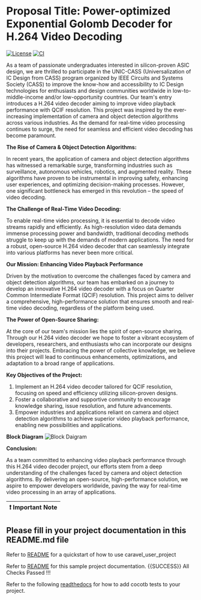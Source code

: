 # Proposal Title: Power-optimized Exponential Golomb Decoder for H.264 Video Decoding

[![License](https://img.shields.io/badge/License-Apache%202.0-blue.svg)](https://opensource.org/licenses/Apache-2.0) [![CI](https://github.com/SCOUT-ELITE/H.264_Decoder/actions/workflows/user_project_ci.yml/badge.svg)](https://github.com/SCOUT-ELITE/H.264_Decoder/actions/workflows/user_project_ci.yml)

As a team of passionate undergraduates interested in silicon-proven ASIC design, we are thrilled to participate in the UNIC-CASS (Universalization of IC Design from CASS) program organized by IEEE Circuits and Systems Society (CASS) to improve the know-how and accessibility to IC Design technologies for enthusiasts and design communities worldwide in low-to-middle-income and/or low-opportunity countries. Our team's entry introduces a H.264 video decoder aiming to improve video playback performance with QCIF resolution. This project was inspired by the ever-increasing implementation of camera and object detection algorithms across various industries. As the demand for real-time video processing continues to surge, the need for seamless and efficient video decoding has become paramount.

**The Rise of Camera & Object Detection Algorithms:**

In recent years, the application of camera and object detection algorithms has witnessed a remarkable surge, transforming industries such as surveillance, autonomous vehicles, robotics, and augmented reality. These algorithms have proven to be instrumental in improving safety, enhancing user experiences, and optimizing decision-making processes. However, one significant bottleneck has emerged in this revolution – the speed of video decoding.

**The Challenge of Real-Time Video Decoding:**

To enable real-time video processing, it is essential to decode video streams rapidly and efficiently. As high-resolution video data demands immense processing power and bandwidth, traditional decoding methods struggle to keep up with the demands of modern applications. The need for a robust, open-source H.264 video decoder that can seamlessly integrate into various platforms has never been more critical.

**Our Mission: Enhancing Video Playback Performance**

Driven by the motivation to overcome the challenges faced by camera and object detection algorithms, our team has embarked on a journey to develop an innovative H.264 video decoder with a focus on Quarter Common Intermediate Format (QCIF) resolution. This project aims to deliver a comprehensive, high-performance solution that ensures smooth and real-time video decoding, regardless of the platform being used.

**The Power of Open-Source Sharing:**

At the core of our team's mission lies the spirit of open-source sharing. Through our H.264 video decoder we hope to foster a vibrant ecosystem of developers, researchers, and enthusiasts who can incorporate our designs into their projects. Embracing the power of collective knowledge, we believe this project will lead to continuous enhancements, optimizations, and adaptation to a broad range of applications.

**Key Objectives of the Project:**

1. Implement an H.264 video decoder tailored for QCIF resolution, focusing on speed and efficiency utilizing silicon-proven designs.
2. Foster a collaborative and supportive community to encourage knowledge sharing, issue resolution, and future advancements.
3. Empower industries and applications reliant on camera and object detection algorithms to achieve superior video playback performance, enabling new possibilities and applications.

**Block Diagram**
![Block Daigram](https://github.com/SCOUT-ELITE/H.264_Decoder/assets/60862845/9dd11655-52e1-4779-8d5e-c92c1b4e25a9)

**Conclusion:**

As a team committed to enhancing video playback performance through this H.264 video decoder project, our efforts stem from a deep understanding of the challenges faced by camera and object detection algorithms. By delivering an open-source, high-performance solution, we aspire to empower developers worldwide, paving the way for real-time video processing in an array of applications.


| :exclamation: Important Note            |
|-----------------------------------------|

## Please fill in your project documentation in this README.md file 

Refer to [README](docs/source/index.rst#section-quickstart) for a quickstart of how to use caravel_user_project

Refer to [README](docs/source/index.rst) for this sample project documentation. {{SUCCESS}} All Checks Passed !!!


Refer to the following [readthedocs](https://caravel-sim-infrastructure.readthedocs.io/en/latest/index.html) for how to add cocotb tests to your project. 
